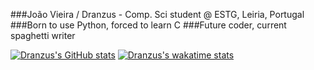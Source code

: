 ###João Vieira / Dranzus - Comp. Sci student @ ESTG, Leiria, Portugal
###Born to use Python, forced to learn C
###Future coder, current spaghetti writer

[![Dranzus's GitHub stats](https://github-readme-stats.vercel.app/api?username=Dranzus&show_icons=true&theme=onedark)](https://github.com/anuraghazra/github-readme-stats)
[![Dranzus's wakatime stats](https://github-readme-stats.vercel.app/api/wakatime?username=Dranzus)](https://github.com/anuraghazra/github-readme-stats)
